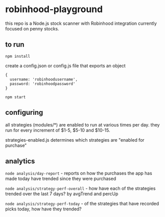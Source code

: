 # robinhood-playground

this repo is a Node.js stock scanner with Robinhood integration currently focused on penny stocks.

## to run

`npm install`

create a config.json or config.js file that exports an object 
```
{
  username: 'robinhoodusername',
  password: 'robinhoodpassword'
}
```

`npm start`

## configuring

all strategies (modules/*) are enabled to run at various times per day.  they run for every increment of $1-5, $5-10 and $10-15.

strategies-enabled.js determines which strategies are "enabled for purchase"

## analytics

`node analysis/day-report` - reports on how the purchases the app has made today have trended since they were purchased

`node analysis/strategy-perf-overall` - how have each of the strategies trended over the last 7 days?  by avgTrend and percUp

`node analysis/strategy-perf-today` - of the strategies that have recorded picks today, how have they trended?
